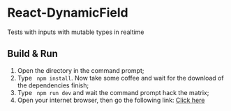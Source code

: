 # React-DynamicField
Tests with inputs with mutable types in realtime

## Build & Run
1. Open the directory in the command prompt;
2. Type ``` npm install```. Now take some coffee and wait for the download of the dependencies finish;
3. Type ``` npm run dev``` and wait the command prompt hack the matrix;
4. Open your internet browser, then go the following link: [Click here](http://localhost:8080)
